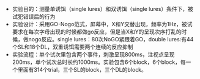 * 实验目的：测量单诱饵（single lures）和双诱饵（single lures）条件下，被试犯错误后的行为
* 实验设计：采用GO-Nogo范式，屏幕中，X和Y交替出现，频率为1Hz，被试要求在每次字母出现的时候都做go反应，但是当X和Y的呈现次序打乱的时候，做nogo反应。single lures：80次NoGO紧跟着GO，double lures:有44个SL和18个DL，双重诱饵需要两个连续的反应抑制
* 实验流程：单个试次里包含两个事件，刺激呈现800ms，注视点呈现200ms，单个试次总时长约1000ms。实验包含6个block，6个block，每一个里面有314个trial，三个SL的block，三个DL的block。
